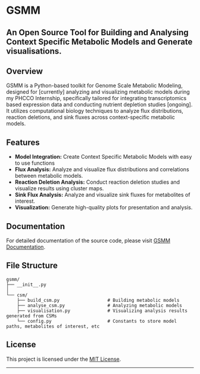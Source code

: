 # GSMM 
## An Open Source Tool for Building and Analysing Context Specific Metabolic Models and Generate visualisations.

## Overview

GSMM is a Python-based toolkit for Genome Scale Metabolic Modeling, designed for [currently] analyzing and visualizing metabolic models during my PHCCO Internship, specifically tailored for integrating transcriptomics based expression data and conducting nutrient depletion studies [ongoing]. It utilizes computational biology techniques to analyze flux distributions, reaction deletions, and sink fluxes across context-specific metabolic models.

## Features

- **Model Integration:** Create Context Specific Metabolic Models with easy to use functions
- **Flux Analysis:** Analyze and visualize flux distributions and correlations between metabolic models.
- **Reaction Deletion Analysis:** Conduct reaction deletion studies and visualize results using cluster maps.
- **Sink Flux Analysis:** Analyze and visualize sink fluxes for metabolites of interest.
- **Visualization:** Generate high-quality plots for presentation and analysis.

## Documentation

For detailed documentation of the source code, please visit [GSMM Documentation](https://gsmm.readthedocs.io/en/latest/).

## File Structure

```
gsmm/
├── __init__.py
│
└── csm/
    ├── build_csm.py                  # Building metabolic models
    ├── analyse_csm.py                # Analyzing metabolic models
    ├── visualisation.py              # Visualizing analysis results generated from CSMs
    └── config.py                     # Constants to store model paths, metabolites of interest, etc
```

## License

This project is licensed under the [MIT License](https://github.com/KarthikDani/PHCCOProject/blob/main/gsmm/LICENSE.txt).

---